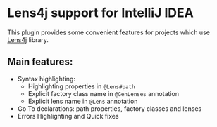 # Lens4j support for IntelliJ IDEA

This plugin provides some convenient features for projects which use
[Lens4j]("https://github.com/KhadanovichSergey/lens4j") library.

## Main features:

- Syntax highlighting:
    - Highlighting properties in `@Lens#path`
    - Explicit factory class name in `@GenLenses` annotation
    - Explicit lens name in `@Lens` annotation
- Go To declarations: path properties, factory classes and lenses
- Errors Highlighting and Quick fixes